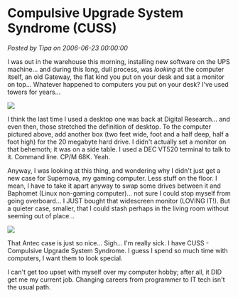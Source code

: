 # Compulsive Upgrade System Syndrome (CUSS)

*Posted by Tipa on 2006-06-23 00:00:00*

I was out in the warehouse this morning, installing new software on the UPS machine... and during this long, dull process, was *looking* at the computer itself, an old Gateway, the flat kind you put on your desk and sat a monitor on top... Whatever happened to computers you put on your desk? I've used towers for years...



![](http://www.old-computers.com/museum/photos/Compupro_816_System_1.jpg)



I think the last time I used a desktop one was back at Digital Research... and even then, those stretched the definition of desktop. To the computer pictured above, add another box (two feet wide, foot and a half deep, half a foot high) for the 20 megabyte hard drive. I didn't actually set a monitor on that behemoth; it was on a side table. I used a DEC VT520 terminal to talk to it. Command line. CP/M 68K. Yeah.



Anyway, I was looking at this thing, and wondering why I didn't just get a new case for Supernova, my gaming computer. Less stuff on the floor. I mean, I have to take it apart anyway to swap some drives between it and Baphomet (Linux non-gaming computer)... not sure I could stop myself from going overboard... I JUST bought that widescreen monitor (LOVING IT!). But a quieter case, smaller, that I could stash perhaps in the living room without seeming out of place...



![](http://www.antec.com/images/400/overtureII.jpg)



That Antec case is just so nice... Sigh... I'm really sick. I have CUSS - Compulsive Upgrade System Syndrome. I guess I spend so much time with computers, I want them to look special.



I can't get too upset with myself over my computer hobby; after all, it DID get me my current job. Changing careers from programmer to IT tech isn't the usual path.


